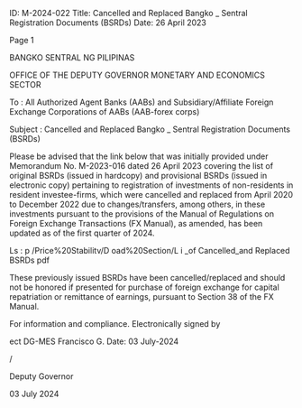 ID: M-2024-022
Title: Cancelled and Replaced Bangko _ Sentral Registration Documents (BSRDs)
Date: 26 April 2023

Page 1

BANGKO SENTRAL NG PILIPINAS

OFFICE OF THE DEPUTY GOVERNOR MONETARY AND ECONOMICS SECTOR

To : All Authorized Agent Banks (AABs) and Subsidiary/Affiliate Foreign Exchange Corporations of AABs (AAB-forex corps)

Subject : Cancelled and Replaced Bangko _ Sentral Registration Documents (BSRDs)

Please be advised that the link below that was initially provided under Memorandum No. M-2023-016 dated 26 April 2023 covering the list of original BSRDs (issued in hardcopy) and provisional BSRDs (issued in electronic copy) pertaining to registration of investments of non-residents in resident investee-firms, which were cancelled and replaced from April 2020 to December 2022 due to changes/transfers, among others, in these investments pursuant to the provisions of the Manual of Regulations on Foreign Exchange Transactions (FX Manual), as amended, has been updated as of the first quarter of 2024.

Ls : p /Price%20Stabilitv/D oad%20Section/L i _of Cancelled_and Replaced BSRDs pdf

These previously issued BSRDs have been cancelled/replaced and should not be honored if presented for purchase of foreign exchange for capital repatriation or remittance of earnings, pursuant to Section 38 of the FX Manual.

For information and compliance. Electronically signed by

ect DG-MES Francisco G. Date: 03 July-2024

/

Deputy Governor

03 July 2024